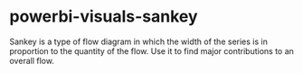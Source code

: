 # powerbi-visuals-sankey
Sankey is a type of flow diagram in which the width of the series is in proportion to the quantity of the flow. Use it to find major contributions to an overall flow.

